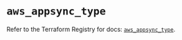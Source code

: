 # `aws_appsync_type`

Refer to the Terraform Registry for docs: [`aws_appsync_type`](https://registry.terraform.io/providers/hashicorp/aws/5.97.0/docs/resources/appsync_type).
